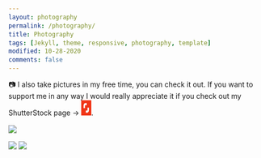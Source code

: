 ```yaml
---
layout: photography
permalink: /photography/
title: Photography
tags: [Jekyll, theme, responsive, photography, template]
modified: 10-28-2020
comments: false
---
```


📷 I also take pictures in my free time, you can check it out. If you want to support me in any way I would really appreciate it if you check out my ShutterStock page -> <a href="https://www.shutterstock.com/g/shayanriyaz"><img height="30" src="https://raw.githubusercontent.com/ShayanRiyaz/ShayanRiyaz/master/icons/shutterstock.png" width="20"></a>.


<p>
<img src="images/photographs/fairy-meadows.png" width="200" align="center">
</p>

<img src="images/photographs/nanga-parbat.png" width="200" align="center">

<img src="images/photographs/San-diego.png" width="200" align="center">

